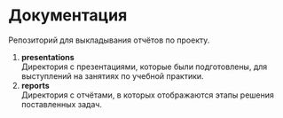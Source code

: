 # Документация
Репозиторий для выкладывания отчётов по проекту.
1. **presentations** \
Директория с презентациями, которые были подготовлены, для выступлений на занятиях по учебной практики.
2. **reports** \
Директория с отчётами, в которых отображаются этапы решения поставленных задач.

